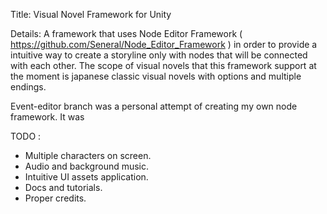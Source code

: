 Title: Visual Novel Framework for Unity

Details: A framework that uses Node Editor Framework ( https://github.com/Seneral/Node_Editor_Framework ) in order to provide a intuitive way to create a storyline only with nodes that will be connected with each other. The scope of visual novels that this framework support at the moment is japanese classic visual novels with options and multiple endings.

Event-editor branch was a personal attempt of creating my own node framework. It was 

TODO :

- Multiple characters on screen.
- Audio and background music.
- Intuitive UI assets application.
- Docs and tutorials.
- Proper credits.
